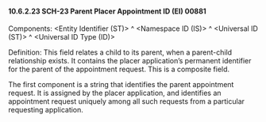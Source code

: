 #### 10.6.2.23 SCH-23 Parent Placer Appointment ID (EI) 00881

Components: &lt;Entity Identifier (ST)> ^ &lt;Namespace ID (IS)> ^ &lt;Universal ID (ST)> ^ &lt;Universal ID Type (ID)>

Definition: This field relates a child to its parent, when a parent-child relationship exists. It contains the placer application’s permanent identifier for the parent of the appointment request. This is a composite field.

The first component is a string that identifies the parent appointment request. It is assigned by the placer application, and identifies an appointment request uniquely among all such requests from a particular requesting application.
